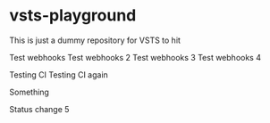 # vsts-playground

This is just a dummy repository for VSTS to hit

Test webhooks
Test webhooks 2
Test webhooks 3
Test webhooks 4

Testing CI
Testing CI again

Something

Status change 5
